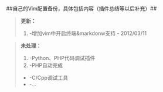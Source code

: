 ##自己的Vim配置备份，具体包括内容（插件总结等以后补充）##

>	**更新：**
>1.	-增加vim中开启终端&markdonw支持 - 2012/03/11

>	**未处理：**
>1.	-Python、PHP代码调试插件
>2.	-PHP自动完成
>*	-C/Cpp调试工具
>*	-...
